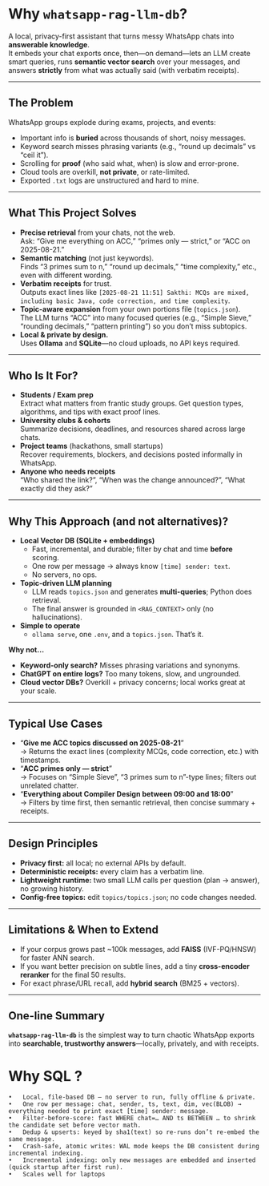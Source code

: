 # Why `whatsapp-rag-llm-db`?

A local, privacy-first assistant that turns messy WhatsApp chats into **answerable knowledge**.  
It embeds your chat exports once, then—on demand—lets an LLM create smart queries, runs **semantic vector search** over your messages, and answers **strictly** from what was actually said (with verbatim receipts).

---

## The Problem

WhatsApp groups explode during exams, projects, and events:
- Important info is **buried** across thousands of short, noisy messages.
- Keyword search misses phrasing variants (e.g., “round up decimals” vs “ceil it”).
- Scrolling for **proof** (who said what, when) is slow and error-prone.
- Cloud tools are overkill, **not private**, or rate-limited.
- Exported `.txt` logs are unstructured and hard to mine.

---

## What This Project Solves

- **Precise retrieval** from your chats, not the web.  
  Ask: “Give me everything on ACC,” “primes only — strict,” or “ACC on 2025-08-21.”
- **Semantic matching** (not just keywords).  
  Finds “3 primes sum to n,” “round up decimals,” “time complexity,” etc., even with different wording.
- **Verbatim receipts** for trust.  
  Outputs exact lines like `[2025-08-21 11:51] Sakthi: MCQs are mixed, including basic Java, code correction, and time complexity`.
- **Topic-aware expansion** from your own portions file (`topics.json`).  
  The LLM turns “ACC” into many focused queries (e.g., “Simple Sieve,” “rounding decimals,” “pattern printing”) so you don’t miss subtopics.
- **Local & private by design.**  
  Uses **Ollama** and **SQLite**—no cloud uploads, no API keys required.

---

## Who Is It For?

- **Students / Exam prep**  
  Extract what matters from frantic study groups. Get question types, algorithms, and tips with exact proof lines.
- **University clubs & cohorts**  
  Summarize decisions, deadlines, and resources shared across large chats.
- **Project teams** (hackathons, small startups)  
  Recover requirements, blockers, and decisions posted informally in WhatsApp.
- **Anyone who needs receipts**  
  “Who shared the link?”, “When was the change announced?”, “What exactly did they ask?”

---

## Why This Approach (and not alternatives)?

- **Local Vector DB (SQLite + embeddings)**  
  - Fast, incremental, and durable; filter by chat and time **before** scoring.  
  - One row per message → always know `[time] sender: text`.  
  - No servers, no ops.
- **Topic-driven LLM planning**  
  - LLM reads `topics.json` and generates **multi-queries**; Python does retrieval.  
  - The final answer is grounded in `<RAG_CONTEXT>` only (no hallucinations).
- **Simple to operate**  
  - `ollama serve`, one `.env`, and a `topics.json`. That’s it.

**Why not…**
- **Keyword-only search?** Misses phrasing variations and synonyms.
- **ChatGPT on entire logs?** Too many tokens, slow, and ungrounded.
- **Cloud vector DBs?** Overkill + privacy concerns; local works great at your scale.

---

## Typical Use Cases

- “**Give me ACC topics discussed on 2025-08-21**”  
  → Returns the exact lines (complexity MCQs, code correction, etc.) with timestamps.
- “**ACC primes only — strict**”  
  → Focuses on “Simple Sieve”, “3 primes sum to n”-type lines; filters out unrelated chatter.
- “**Everything about Compiler Design between 09:00 and 18:00**”  
  → Filters by time first, then semantic retrieval, then concise summary + receipts.

---

## Design Principles

- **Privacy first:** all local; no external APIs by default.
- **Deterministic receipts:** every claim has a verbatim line.
- **Lightweight runtime:** two small LLM calls per question (plan → answer), no growing history.
- **Config-free topics:** edit `topics/topics.json`; no code changes needed.

---

## Limitations & When to Extend

- If your corpus grows past ~100k messages, add **FAISS** (IVF-PQ/HNSW) for faster ANN search.  
- If you want better precision on subtle lines, add a tiny **cross-encoder reranker** for the final 50 results.  
- For exact phrase/URL recall, add **hybrid search** (BM25 + vectors).

---

## One-line Summary

**`whatsapp-rag-llm-db`** is the simplest way to turn chaotic WhatsApp exports into **searchable, trustworthy answers**—locally, privately, and with receipts.

# Why SQL ?

	•	Local, file-based DB — no server to run, fully offline & private.
	•	One row per message: chat, sender, ts, text, dim, vec(BLOB) → everything needed to print exact [time] sender: message.
	•	Filter-before-score: fast WHERE chat=… AND ts BETWEEN … to shrink the candidate set before vector math.
	•	Dedup & upserts: keyed by sha1(text) so re-runs don’t re-embed the same message.
	•	Crash-safe, atomic writes: WAL mode keeps the DB consistent during incremental indexing.
	•	Incremental indexing: only new messages are embedded and inserted (quick startup after first run).
	•	Scales well for laptops